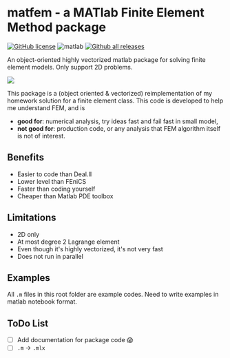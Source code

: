 # matfem - a MATlab Finite Element Method package

[![GitHub license](https://img.shields.io/apm/l/vim-mode.svg)](https://github.com/xhu4/matfem/blob/master/LICENSE)
![matlab](https://img.shields.io/badge/language-Matlab-blue.svg)
[![Github all releases](https://img.shields.io/github/downloads/xhu4/matfem/total.svg)](https://GitHub.com/xhu4/matfem/releases/)

An object-oriented highly vectorized matlab package for solving finite element
models. Only support 2D problems.

![](coupled.gif)

This package is a (object oriented & vectorized) reimplementation of my homework solution for a finite element class. This code is developed to help me understand FEM, and is

- **good for**: numerical analysis, try ideas fast and fail fast in small model,
- **not good for**: production code, or any analysis that FEM algorithm itself is not of interest.

## Benefits

- Easier to code than Deal.II
- Lower level than FEniCS
- Faster than coding yourself
- Cheaper than Matlab PDE toolbox

## Limitations

- 2D only
- At most degree 2 Lagrange element
- Even though it's highly vectorized, it's not very fast
- Does not run in parallel

## Examples

All `.m` files in this root folder are example codes.
Need to write examples in matlab notebook format.

## ToDo List

- [ ] Add documentation for package code :scream:
- [ ] `.m` -> `.mlx`
